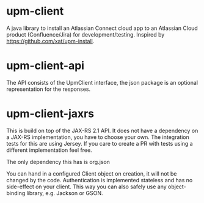 # upm-client

A java library to install an Atlassian Connect cloud app to an Atlassian Cloud product (Confluence/Jira) for development/testing.
Inspired by https://github.com/xat/upm-install.

# upm-client-api

The API consists of the UpmClient interface, the json package is an optional representation for the responses.

# upm-client-jaxrs

This is build on top of the JAX-RS 2.1 API. It does not have a dependency on a JAX-RS implementation, you have to 
choose your own. The integration tests for this are using Jersey.
If you care to create a PR with tests using a different implementation feel free.

The only dependency this has is org.json

You can hand in a configured Client object on creation, it will not be changed by the code.
Authentication is implemented stateless and has no side-effect on your client.
This way you can also safely use any object-binding library, e.g. Jackson or GSON.

